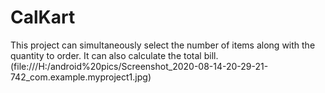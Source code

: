 # CalKart
This project can simultaneously select the number of items along with the quantity to order. It can also calculate the total bill.
(file:///H:/android%20pics/Screenshot_2020-08-14-20-29-21-742_com.example.myproject1.jpg)
